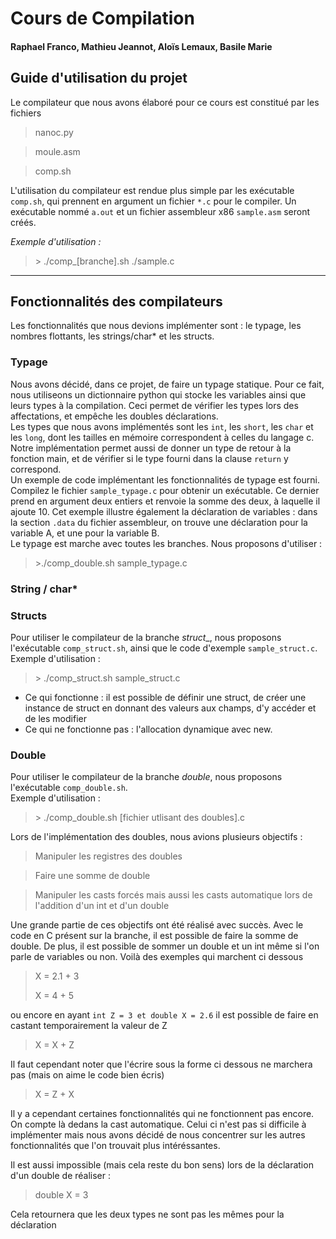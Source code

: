 # Cours de Compilation

#### Raphael Franco, Mathieu Jeannot, Aloïs Lemaux, Basile Marie

## Guide d'utilisation du projet

Le compilateur que nous avons élaboré pour ce cours est constitué par les fichiers 
>nanoc.py

>moule.asm

>comp.sh

L'utilisation du compilateur est rendue plus simple par les exécutable `comp.sh`, qui prennent en argument un fichier `*.c` pour le compiler. Un exécutable nommé `a.out` et un fichier assembleur x86 `sample.asm` seront créés.

_Exemple d'utilisation :_ 
> \> ./comp_[branche].sh ./sample.c

___

## Fonctionnalités des compilateurs

Les fonctionnalités que nous devions implémenter sont : le typage, les nombres flottants, les strings/char* et les structs.

### Typage
Nous avons décidé, dans ce projet, de faire un typage statique. Pour ce fait, nous utiliseons un dictionnaire python qui stocke les variables ainsi que leurs types à la compilation. Ceci permet de vérifier les types lors des affectations, et empêche les doubles déclarations. <br>
Les types que nous avons implémentés sont les `int`, les `short`, les `char` et les `long`, dont les tailles en mémoire correspondent à celles du langage c.
Notre implémentation permet aussi de donner un type de retour à la fonction main, et de vérifier si le type fourni dans la clause `return` y correspond. <br>
Un exemple de code implémentant les fonctionnalités de typage est fourni. Compilez le fichier `sample_typage.c` pour obtenir un exécutable. Ce dernier prend en argument deux entiers et renvoie la somme des deux, à laquelle il ajoute 10. Cet exemple illustre également la déclaration de variables : dans la section `.data` du fichier assembleur, on trouve une déclaration pour la variable A, et une pour la variable B.<br>
Le typage est marche avec toutes les branches. Nous proposons d'utiliser :
> \>./comp_double.sh sample_typage.c

### String / char*

### Structs

Pour utiliser le compilateur de la branche _struct__, nous proposons l'exécutable `comp_struct.sh`, ainsi que le code d'exemple `sample_struct.c`. <br>
Exemple d'utilisation : 
> \> ./comp_struct.sh sample_struct.c

- Ce qui fonctionne : il est possible de définir une struct, de créer une instance de struct en donnant des valeurs aux champs, d'y accéder et de les modifier
- Ce qui ne fonctionne pas : l'allocation dynamique avec new. 

### Double

Pour utiliser le compilateur de la branche _double_, nous proposons l'exécutable `comp_double.sh`. <br>
Exemple d'utilisation : 
> \> ./comp_double.sh [fichier utlisant des doubles].c

Lors de l'implémentation des doubles, nous avions plusieurs objectifs :
> Manipuler les registres des doubles

> Faire une somme de double

> Manipuler les casts forcés mais aussi les casts automatique lors de l'addition d'un int et d'un double

Une grande partie de ces objectifs ont été réalisé avec succès. Avec le code en C présent sur la branche, il est possible de faire la somme de double. De plus, il est possible de sommer un double et un int même si l'on parle de variables ou non. Voilà des exemples qui marchent ci dessous

> X = 2.1 + 3
>
> X = 4 + 5 

ou encore en ayant `int Z = 3 et double X = 2.6` il est possible de faire en castant temporairement la valeur de Z

> X = X + Z

Il faut cependant noter que l'écrire sous la forme ci dessous ne marchera pas (mais on aime le code bien écris)

> X = Z + X

Il y a cependant certaines fonctionnalités qui ne fonctionnent pas encore. On compte là dedans la cast automatique. Celui ci n'est pas si difficile à implémenter mais nous avons décidé de nous concentrer sur les autres fonctionnalités que l'on trouvait plus intéréssantes.

Il est aussi impossible (mais cela reste du bon sens) lors de la déclaration d'un double de réaliser :

> double X = 3

 Cela retournera que les deux types ne sont pas les mêmes pour la déclaration





